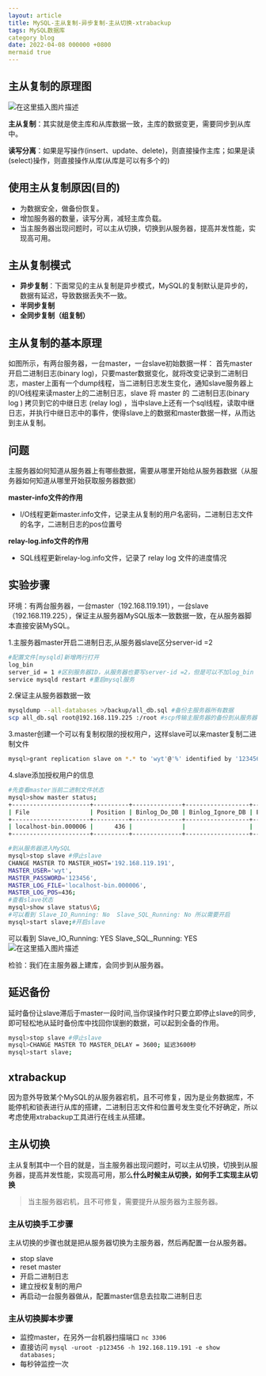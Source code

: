 ```yaml
---
layout: article
title: MySQL-主从复制-异步复制-主从切换-xtrabackup
tags: MySQL数据库
category blog
date: 2022-04-08 000000 +0800
mermaid true
---
```

## 主从复制的原理图

![在这里插入图片描述](https://img-blog.csdnimg.cn/e6d7ffd19e6442c2967ed415056f678c.png?x-oss-process=image/watermark,type_d3F5LXplbmhlaQ,shadow_50,text_Q1NETiBAeXV0YW9fNTE3,size_20,color_FFFFFF,t_70,g_se,x_16)

**主从复制**：其实就是使主库和从库数据一致，主库的数据变更，需要同步到从库中。

**读写分离**：如果是写操作(insert、update、delete)，则直接操作主库；如果是读(select)操作，则直接操作从库(从库是可以有多个的)
## 使用主从复制原因(目的)

- 为数据安全，做备份恢复。
- 增加服务器的数量，读写分离，减轻主库负载。
- 当主服务器出现问题时，可以主从切换，切换到从服务器，提高并发性能，实现高可用。
## 主从复制模式

- **异步复制**：下面常见的主从复制是异步模式，MySQL的复制默认是异步的，数据有延迟，导致数据丢失不一致。
- **半同步复制**
- **全同步复制（组复制）**

## 主从复制的基本原理

如图所示，有两台服务器，一台master，一台slave初始数据一样：
首先master开启二进制日志(binary log)，只要master数据变化，就将改变记录到二进制日志，master上面有一个dump线程，当二进制日志发生变化，通知slave服务器上的I/O线程来读master上的二进制日志，slave 将 master 的 二进制日志(binary log ) 拷贝到它的中继日志 (relay log) ，当中slave上还有一个sql线程，读取中继日志，并执行中继日志中的事件，使得slave上的数据和master数据一样，从而达到主从复制。

## 问题

主服务器如何知道从服务器上有哪些数据，需要从哪里开始给从服务器数据（从服务器如何知道从哪里开始获取服务器数据）

**master-info文件的作用**

- I/O线程更新master.info文件，记录主从复制的用户名密码，二进制日志文件的名字，二进制日志的pos位置号

**relay-log.info文件的作用**

- SQL线程更新relay-log.info文件，记录了 relay log 文件的进度情况

## 实验步骤
环境：有两台服务器，一台master（192.168.119.191），一台slave（192.168.119.225），保证主从服务器MySQL版本一致数据一致，在从服务器脚本直接安装MySQL。

1.主服务器master开启二进制日志,从服务器slave区分server-id =2
```bash
#配置文件[mysqld]新增两行打开
log_bin
server_id = 1 #区别服务器ID，从服务器也要写server-id =2，但是可以不加log_bin
service mysqld restart #重启mysql服务
```

2.保证主从服务器数据一致

```bash
mysqldump --all-databases >/backup/all_db.sql #备份主服务器所有数据
scp all_db.sql root@192.168.119.225 :/root #scp传输主服务器的备份到从服务器root目录下
```
3.master创建一个可以有复制权限的授权用户，这样slave可以来master复制二进制文件
```bash
mysql>grant replication slave on *.* to 'wyt'@'%' identified by '123456';
```
4.slave添加授权用户的信息

```bash
#先查看master当前二进制文件状态
mysql>show master status;
+----------------------+----------+--------------+------------------+-------------------+
| File                 | Position | Binlog_Do_DB | Binlog_Ignore_DB | Executed_Gtid_Set |
+----------------------+----------+--------------+------------------+-------------------+
| localhost-bin.000006 |      436 |              |                  |                   |
+----------------------+----------+--------------+------------------+-------------------+

#到从服务器进入MySQL
mysql>stop slave #停止slave
CHANGE MASTER TO MASTER_HOST='192.168.119.191',
MASTER_USER='wyt',
MASTER_PASSWORD='123456',
MASTER_LOG_FILE='localhost-bin.000006',
MASTER_LOG_POS=436;
#查看slave状态
mysql>show slave status\G;
#可以看到 Slave_IO_Running: No  Slave_SQL_Running: No 所以需要开启
mysql>start slave;#开启slave
```
可以看到
 Slave_IO_Running: YES
  Slave_SQL_Running: YES
![在这里插入图片描述](https://img-blog.csdnimg.cn/6c6c7b75a52247858d7f3c0526ff97ca.png?x-oss-process=image/watermark,type_d3F5LXplbmhlaQ,shadow_50,text_Q1NETiBAeXV0YW9fNTE3,size_20,color_FFFFFF,t_70,g_se,x_16)

检验：我们在主服务器上建库，会同步到从服务器。

## 延迟备份

延时备份让slave滞后于master一段时间,当你误操作时只要立即停止slave的同步,即可轻松地从延时备份库中找回你误删的数据，可以起到全备的作用。
```bash
mysql>stop slave #停止slave
mysql>CHANGE MASTER TO MASTER_DELAY = 3600; 延迟3600秒
mysql>start slave;
```


## xtrabackup
因为意外导致某个MySQL的从服务器宕机，且不可修复，因为是业务数据库，不能停机和锁表进行从库的搭建，二进制日志文件和位置号发生变化不好确定，所以考虑使用xtrabackup工具进行在线主从搭建。

## 主从切换
主从复制其中一个目的就是，当主服务器出现问题时，可以主从切换，切换到从服务器，提高并发性能，实现高可用，那么**什么时候主从切换，如何手工实现主从切换**

> 当主服务器宕机，且不可修复，需要提升从服务器为主服务器。
> 
 ### 主从切换手工步骤
 
主从切换的步骤也就是把从服务器切换为主服务器，然后再配置一台从服务器。
- stop slave
- reset  master
- 开启二进制日志
- 建立授权复制的用户
- 再启动一台服务器做从，配置master信息去拉取二进制日志

### 主从切换脚本步骤
- 监控master，在另外一台机器扫描端口 `nc 3306`
- 直接访问 `mysql -uroot -p123456 -h 192.168.119.191 -e show databases;`
- 每秒钟监控一次
